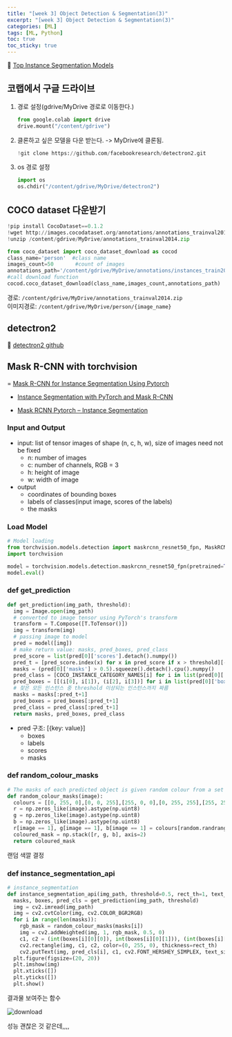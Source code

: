 ```yaml
---
title: "[week 3] Object Detection & Segmentation(3)"
excerpt: "[week 3] Object Detection & Segmentation(3)"
categories: [ML]
tags: [ML, Python]
toc: true
toc_sticky: true
---
```


📌 [Top Instance Segmentation Models](https://roboflow.com/models/instance-segmentation)

## 코랩에서 구글 드라이브

1. 경로 설정(gdrive/MyDrive 경로로 이동한다.)
   ```py
   from google.colab import drive
   drive.mount("/content/gdrive")
   ```
2. 클론하고 싶은 모델을 다운 받는다. -> MyDrive에 클론됨.
   ```py
   !git clone https://github.com/facebookresearch/detectron2.git
   ```
3. os 경로 설정
   ```py
   import os
   os.chdir("/content/gdrive/MyDrive/detectron2")
   ```

## COCO dataset 다운받기

```py
!pip install CocoDataset==0.1.2
!wget http://images.cocodataset.org/annotations/annotations_trainval2014.zip
!unzip /content/gdrive/MyDrive/annotations_trainval2014.zip
```

```py
from coco_dataset import coco_dataset_download as cocod
class_name='person'  #class name
images_count=50       #count of images
annotations_path='/content/gdrive/MyDrive/annotations/instances_train2014.json' #path of coco dataset annotations
#call download function
cocod.coco_dataset_download(class_name,images_count,annotations_path)
```

경로: `/content/gdrive/MyDrive/annotations_trainval2014.zip` <br>
이미지경로: `/content/gdrive/MyDrive/person/{image_name}`

## detectron2

📌 [detectron2 github](https://github.com/facebookresearch/detectron2)

## Mask R-CNN with torchvision

= [Mask R-CNN for Instance Segmentation Using Pytorch](https://www.analyticsvidhya.com/blog/2023/02/mask-r-cnn-for-instance-segmentation-using-pytorch/)

- [Instance Segmentation with PyTorch and Mask R-CNN](https://debuggercafe.com/instance-segmentation-with-pytorch-and-mask-r-cnn/)

- [Mask RCNN Pytorch – Instance Segmentation](https://learnopencv.com/mask-r-cnn-instance-segmentation-with-pytorch/)

### Input and Output

- input: list of tensor images of shape (n, c, h, w), size of images need not be fixed
  - n: number of images
  - c: number of channels, RGB = 3
  - h: height of image
  - w: width of image
- output
  - coordinates of bounding boxes
  - labels of classes(input image, scores of the labels)
  - the masks

### Load Model

```py
# Model loading
from torchvision.models.detection import maskrcnn_resnet50_fpn, MaskRCNN_ResNet50_FPN_Weights
import torchvision

model = torchvision.models.detection.maskrcnn_resnet50_fpn(pretrained=True)
model.eval()
```

### def get_prediction

```py
def get_prediction(img_path, threshold):
  img = Image.open(img_path)
  # converted to image tensor using PyTorch's transform
  transform = T.Compose([T.ToTensor()])
  img = transform(img)
  # passing image to model
  pred = model([img])
  # make return value: masks, pred_boxes, pred_class
  pred_score = list(pred[0]['scores'].detach().numpy())
  pred_t = [pred_score.index(x) for x in pred_score if x > threshold][-1]
  masks = (pred[0]['masks'] > 0.5).squeeze().detach().cpu().numpy()
  pred_class = [COCO_INSTANCE_CATEGORY_NAMES[i] for i in list(pred[0]['labels'].numpy())]
  pred_boxes = [[(i[0], i[1]), (i[2], i[3])] for i in list(pred[0]['boxes'].detach().numpy())]
  # 찾은 모든 인스턴스 중 threshold 이상되는 인스턴스까지 짜름
  masks = masks[:pred_t+1]
  pred_boxes = pred_boxes[:pred_t+1]
  pred_class = pred_class[:pred_t+1]
  return masks, pred_boxes, pred_class
```

- pred 구조: [{key: value}]
  - boxes
  - labels
  - scores
  - masks

### def random_colour_masks

```py
# The masks of each predicted object is given random colour from a set of 11 predefined colours for visualization of the masks
def random_colour_masks(image):
  colours = [[0, 255, 0],[0, 0, 255],[255, 0, 0],[0, 255, 255],[255, 255, 0],[255, 0, 255],[80, 70, 180],[250, 80, 190],[245, 145, 50],[70, 150, 250],[50, 190, 190]]
  r = np.zeros_like(image).astype(np.uint8)
  g = np.zeros_like(image).astype(np.uint8)
  b = np.zeros_like(image).astype(np.uint8)
  r[image == 1], g[image == 1], b[image == 1] = colours[random.randrange(0, 10)]
  coloured_mask = np.stack([r, g, b], axis=2)
  return coloured_mask
```

랜덤 색깔 결정

### def instance_segmentation_api

```py
# instance_segmentation
def instance_segmentation_api(img_path, threshold=0.5, rect_th=1, text_size=0.4, text_th=1):
  masks, boxes, pred_cls = get_prediction(img_path, threshold)
  img = cv2.imread(img_path)
  img = cv2.cvtColor(img, cv2.COLOR_BGR2RGB)
  for i in range(len(masks)):
    rgb_mask = random_colour_masks(masks[i])
    img = cv2.addWeighted(img, 1, rgb_mask, 0.5, 0)
    c1, c2 = (int(boxes[i][0][0]), int(boxes[i][0][1])), (int(boxes[i][1][0]), int(boxes[i][1][1]))
    cv2.rectangle(img, c1, c2, color=(0, 255, 0), thickness=rect_th)
    cv2.putText(img, pred_cls[i], c1, cv2.FONT_HERSHEY_SIMPLEX, text_size, (0, 255, 0), thickness=text_th)
  plt.figure(figsize=(20, 20))
  plt.imshow(img)
  plt.xticks([])
  plt.yticks([])
  plt.show()
```

결과물 보여주는 함수 <br>

![download](https://user-images.githubusercontent.com/96654391/230593750-930ee1a5-38c8-48dd-8596-3a46088ce62a.png) <br>

성능 괜찮은 것 같은데,,,,
